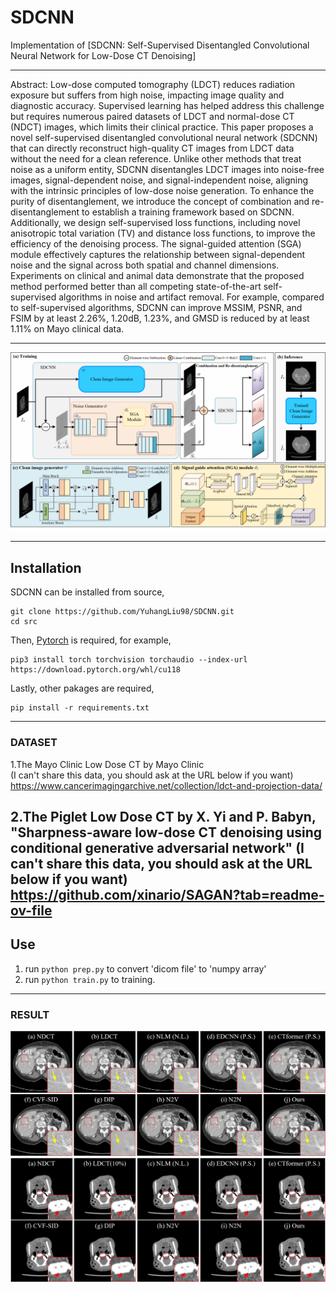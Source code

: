 # SDCNN
Implementation of [SDCNN: Self-Supervised Disentangled Convolutional Neural Network for Low-Dose CT Denoising]
***************************************************************************

Abstract: Low-dose computed tomography (LDCT) reduces radiation exposure but suffers from high noise, impacting image quality and diagnostic accuracy. Supervised learning has helped address this challenge but requires numerous paired datasets of LDCT and normal-dose CT (NDCT) images, which limits their clinical practice. This paper proposes a novel self-supervised disentangled convolutional neural network (SDCNN) that can directly reconstruct high-quality CT images from LDCT data without the need for a clean reference. Unlike other methods that treat noise as a uniform entity, SDCNN disentangles LDCT images into noise-free images, signal-dependent noise, and signal-independent noise, aligning with the intrinsic principles of low-dose noise generation. To enhance the purity of disentanglement, we introduce the concept of combination and re-disentanglement to establish a training framework based on SDCNN. Additionally, we design self-supervised loss functions, including novel anisotropic total variation (TV) and distance loss functions, to improve the efficiency of the denoising process. The signal-guided attention (SGA) module effectively captures the relationship between signal-dependent noise and the signal across both spatial and channel dimensions. Experiments on clinical and animal data demonstrate that the proposed method performed better than all competing state-of-the-art self-supervised algorithms in noise and artifact removal. For example, compared to self-supervised algorithms, SDCNN can improve MSSIM, PSNR, and FSIM by at least 2.26%, 1.20dB, 1.23%, and GMSD is reduced by at least 1.11% on Mayo clinical data. 
***************************************************************************
<div align=center>
<img src="https://github.com/YuhangLiu98/SDCNN/blob/main/img/SDCNN.png" width="800"/> 
</div>



-------
## Installation

SDCNN can be installed from source,
```shell
git clone https://github.com/YuhangLiu98/SDCNN.git
cd src
```
Then, [Pytorch](https://pytorch.org/) is required, for example,
```shell script
pip3 install torch torchvision torchaudio --index-url https://download.pytorch.org/whl/cu118
```
Lastly, other pakages are required,
```shell script
pip install -r requirements.txt
```
-----

### DATASET

1.The Mayo Clinic Low Dose CT by Mayo Clinic   
(I can't share this data, you should ask at the URL below if you want)  
https://www.cancerimagingarchive.net/collection/ldct-and-projection-data/

2.The Piglet Low Dose CT by X. Yi and P. Babyn, "Sharpness-aware low-dose CT denoising using conditional generative adversarial network"
(I can't share this data, you should ask at the URL below if you want)  
https://github.com/xinario/SAGAN?tab=readme-ov-file
-------

## Use

1. run `python prep.py` to convert 'dicom file' to 'numpy array'
2. run `python train.py` to training.

-------

### RESULT  
<div align=center>
<img src="https://github.com/YuhangLiu98/SDCNN/blob/main/img/result1.png" width="800"/>   
<img src="https://github.com/YuhangLiu98/SDCNN/blob/main/img/result2.png" width="800"/>   
</div>
